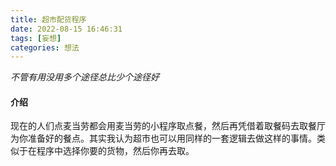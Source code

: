```yaml
---
title: 超市配货程序
date: 2022-08-15 16:46:31
tags: [妄想]
categories: 想法
---
```

*不管有用没用多个途径总比少个途径好*
#### 介绍
现在的人们点麦当劳都会用麦当劳的小程序取点餐，然后再凭借着取餐码去取餐厅为你准备好的餐点。其实我认为超市也可以用同样的一套逻辑去做这样的事情。类似于在程序中选择你要的货物，然后你再去取。